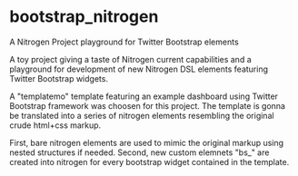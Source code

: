 bootstrap_nitrogen
==================

A Nitrogen Project playground for Twitter Bootstrap elements


A toy project giving a taste of Nitrogen current capabilities and a playground for development of new Nitrogen DSL 
elements featuring Twitter Bootstrap widgets.

A "templatemo" template featuring an example dashboard using Twitter Bootstrap framework was choosen for this project.
The template is gonna be translated into a series of nitrogen elements resembling the original crude html+css markup.

First, bare nitrogen elements are used to mimic the original markup using nested structures if needed.
Second, new custom elemnets "bs_<element>" are created into nitrogen for every bootstrap widget contained in the template.

